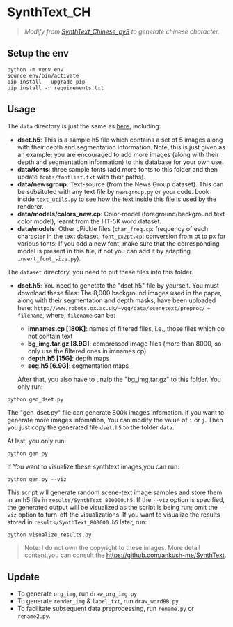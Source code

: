 # SynthText_CH

> *Modify from [SynthText_Chinese_py3](https://github.com/yanhaiming56/SynthText_Chinese_py3) to generate chinese character.*

## Setup the env

```
python -m venv env
source env/bin/activate
pip install --upgrade pip
pip install -r requirements.txt
```

## Usage

The `data` directory is just the same as [here](https://github.com/yanhaiming56/SynthText_Chinese_py3/tree/master/data), including:

  - **dset.h5**: This is a sample h5 file which contains a set of 5 images along with their depth and segmentation information. Note, this is just given as an example; you are encouraged to add more images (along with their depth and segmentation information) to this database for your own use.
  - **data/fonts**: three sample fonts (add more fonts to this folder and then update `fonts/fontlist.txt` with their paths).
  - **data/newsgroup**: Text-source (from the News Group dataset). This can be subsituted with any text file by `newsgroup.py` or your code. Look inside `text_utils.py` to see how the text inside this file is used by the renderer.
  - **data/models/colors_new.cp**: Color-model (foreground/background text color model), learnt from the IIIT-5K word dataset.
  - **data/models**: Other cPickle files (`char_freq.cp`: frequency of each character in the text dataset; `font_px2pt.cp`: conversion from pt to px for various fonts: If you add a new font, make sure that the corresponding model is present in this file, if not you can add it by adapting `invert_font_size.py`).


The `dataset` directory, you need to put these files into this folder.

  - **dset.h5**: You need to genetate the "dset.h5" file by yourself. You must download these files:
The 8,000 background images used in the paper, along with their segmentation and depth masks, 
have been uploaded here: `http://www.robots.ox.ac.uk/~vgg/data/scenetext/preproc/` + `filename`, where, `filename` can be:

    - **imnames.cp [180K]**: names of filtered files, i.e., those files which do not contain text
    - **bg_img.tar.gz [8.9G]**: compressed image files (more than 8000, so only use the filtered ones in imnames.cp)
    - **depth.h5 [15G]**: depth maps
    - **seg.h5 [6.9G]**: segmentation maps

    After that, you also have to unzip the "bg_img.tar.gz" to this folder. You only run:

```
python gen_dset.py
```

The "gen_dset.py" file can generate 800k images infomation. If you want to generate more images infomation, You can modify the value of `i` or `j`. Then you just copy the generated file `dset.h5` to the folder `data`.


At last, you only run:

```
python gen.py
```

If You want to visualize these synthtext images,you can run:
```
python gen.py --viz
```

This script will generate random scene-text image samples and store them in an h5 file in `results/SynthText_800000.h5`. If the `--viz` option is specified, the generated output will be visualized as the script is being run; omit the `--viz` option to turn-off the visualizations. If you want to visualize the results stored in `results/SynthText_800000.h5` later, run:

```
python visualize_results.py
```


> Note: I do not own the copyright to these images. More detail content,you can consult the https://github.com/ankush-me/SynthText.


## Update

  - To generate `org_img`, run `draw_org_img.py`
  - To generate `render_img` & `label_txt`, run `draw_wordBB.py`
  - To facilitate subsequent data preprocessing, run `rename.py` or `rename2.py`.


